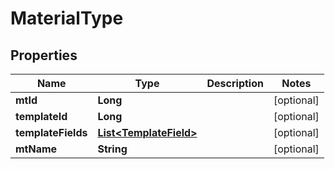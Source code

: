 

# MaterialType


## Properties

Name | Type | Description | Notes
------------ | ------------- | ------------- | -------------
**mtId** | **Long** |  |  [optional]
**templateId** | **Long** |  |  [optional]
**templateFields** | [**List&lt;TemplateField&gt;**](TemplateField.md) |  |  [optional]
**mtName** | **String** |  |  [optional]



